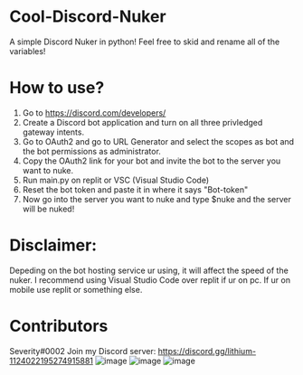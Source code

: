 # Cool-Discord-Nuker
A simple Discord Nuker in python! Feel free to skid and rename all of the variables!

# How to use?
1. Go to https://discord.com/developers/
2. Create a Discord bot application and turn on all three privledged gateway intents.
3. Go to OAuth2 and go to URL Generator and select the scopes as bot and the bot permissions as administrator.
4. Copy the OAuth2 link for your bot and invite the bot to the server you want to nuke.
5. Run main.py on replit or VSC (Visual Studio Code)
6. Reset the bot token and paste it in where it says "Bot-token"
7. Now go into the server you want to nuke and type $nuke and the server will be nuked!

# Disclaimer:
Depeding on the bot hosting service ur using, it will affect the speed of the nuker. I recommend using Visual Studio Code over replit if ur on pc. If ur on mobile use replit or something else.

# Contributors
Severity#0002
Join my Discord server: https://discord.gg/lithium-1124022195274915881
![image](https://github.com/2severity/Cool-Discord-Nuker/assets/120887075/5445dc0c-bdd4-4c82-9aab-58e718b59062)
![image](https://github.com/2severity/Cool-Discord-Nuker/assets/120887075/2f22e88f-7b5a-4ccd-a776-92178718b82e)
![image](https://github.com/2severity/Cool-Discord-Nuker/assets/120887075/f6bd3455-dad6-474a-99f0-d77afc8db96f)
